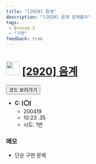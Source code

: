 ```yaml
---
title: "[2920] 음계"
description: "[2920] 음계 문제풀이"
tags: 
 - Bronze 2
 - "구현"
feedback: true
---
```

<h1><img src="https://doky.space/assets/icpclev/b2.svg" height="37px"> <a href="http://icpc.me/2920">[2920] 음계</a></h1>

<a href="https://github.com/DokySp/acmicpc-practice/tree/master/2920"><button class="btn btn-info">코드 보러가기</button></a>

- **C: [:o:]**
  - 200419
  - 10:23 .35
  - 시도: 1번

### 메모
 - 단순 구현 문제
